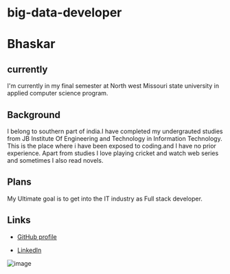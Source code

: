 # big-data-developer
# Bhaskar
## currently
I'm currently in my final semester at North west Missouri state university in applied computer science program. 
## Background
I belong to southern part of india.I have completed my undergrauted studies from JB Institute Of Engineering and Technology in Information Technology. This is the place where i have been exposed to coding.and I have no prior experience. Apart from studies I love playing cricket and watch web series and sometimes I also read novels.
## Plans
 My Ultimate goal is to get into the IT industry as Full stack developer.
 
 ## Links
- [GitHub profile](https://github.com/Bhaskar2909)
 
- [LinkedIn](https://www.linkedin.com/in/bhaskar-reddy-minupuri-49605513a/)

![image](https://www.google.com/imgres?imgurl=https%3A%2F%2Fimages.news18.com%2Fibnlive%2Fuploads%2F2020%2F10%2F1602655206_gautam-gambhir.jpg&imgrefurl=https%3A%2F%2Fwww.news18.com%2Fcricketnext%2Fnews%2Fhappy-birthday-gautam-gambhir-here-are-his-top-five-knocks-2962295.html&tbnid=WwZY_9VgMK7nNM&vet=12ahUKEwiTroCDiqbuAhXyATQIHUkIBhEQMyg0egQIARBc..i&docid=KWRdzMzSA166JM&w=1383&h=922&q=gautam%20gambhir&ved=2ahUKEwiTroCDiqbuAhXyATQIHUkIBhEQMyg0egQIARBc)
